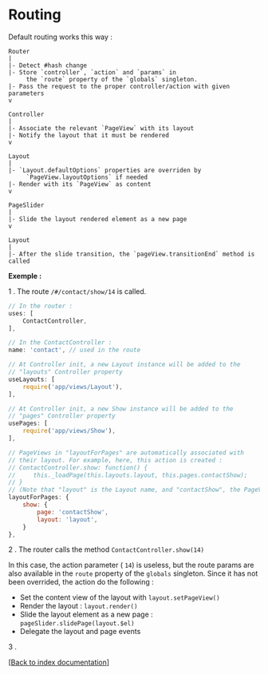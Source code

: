 # Routing

Default routing works this way :

```
Router
|
|- Detect #hash change
|- Store `controller`, `action` and `params` in
     the `route` property of the `globals` singleton.
|- Pass the request to the proper controller/action with given parameters
v

Controller
|
|- Associate the relevant `PageView` with its layout
|- Notify the layout that it must be rendered
v

Layout
|
|- `Layout.defaultOptions` properties are overriden by
     `PageView.layoutOptions` if needed
|- Render with its `PageView` as content
v

PageSlider
|
|- Slide the layout rendered element as a new page
v

Layout
|
|- After the slide transition, the `pageView.transitionEnd` method is called
```

__Exemple :__

1 . The route `/#/contact/show/14` is called.

```js
// In the router :
uses: [
    ContactController,
],
```

```js
// In the ContactController :
name: 'contact', // used in the route

// At Controller init, a new Layout instance will be added to the
// "layouts" Controller property
useLayouts: [
    require('app/views/Layout'),
],

// At Controller init, a new Show instance will be added to the
// "pages" Controller property
usePages: [
    require('app/views/Show'),
],

// PageViews in "layoutForPages" are automatically associated with
// their layout. For example, here, this action is created :
// ContactController.show: function() {
//     this._loadPage(this.layouts.layout, this.pages.contactShow);
// }
// (Note that "layout" is the Layout name, and "contactShow", the PageView name)
layoutForPages: {
    show: {
        page: 'contactShow',
        layout: 'layout',
    }
},

```

2 . The router calls the method `ContactController.show(14)`

In this case, the action parameter ( `14`) is useless, but the route params are also available in the `route` property of the `globals` singleton.
Since it has not been overrided, the action do the following :
- Set the content view of the layout with `layout.setPageView()`
- Render the layout : `layout.render()`
- Slide the layout element as a new page : `pageSlider.slidePage(layout.$el)`
- Delegate the layout and page events

3 . 


[[Back to index documentation](index.md)]
